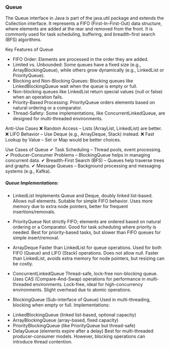 

### Queue
The Queue<E> interface in Java is part of the java.util package and extends the Collection<E> interface. It represents a FIFO (First-In-First-Out) data structure, where elements are added at the rear and removed from the front.
It is commonly used for task scheduling, buffering, and breadth-first search (BFS) algorithms.

Key Features of Queue
- FIFO Order: Elements are processed in the order they are added.
- Limited vs. Unbounded: Some queues have a fixed size (e.g., ArrayBlockingQueue), while others grow dynamically (e.g., LinkedList or PriorityQueue).
- Blocking and Non-Blocking Queues: Blocking queues like LinkedBlockingQueue wait when the queue is empty or full.
- Non-blocking queues like LinkedList return special values (null or false) when an operation fails.
- Priority-Based Processing: PriorityQueue orders elements based on natural ordering or a comparator.
- Thread-Safety: Some implementations, like ConcurrentLinkedQueue, are designed for multi-threaded environments.

Anti-Use Cases
❌ Random Access – Lists (ArrayList, LinkedList) are better.
❌ LIFO Behavior – Use Deque (e.g., ArrayDeque, Stack) instead.
❌ Fast Lookup by Value – Set or Map would be better choices.

Use Cases of Queue
✔ Task Scheduling – Thread pools, event processing.
✔ Producer-Consumer Problems – BlockingQueue helps in managing concurrent data.
✔ Breadth-First Search (BFS) – Queues help traverse trees and graphs.
✔ Message Queues – Background processing and messaging systems (e.g., Kafka).

##### Queue Implementations:

- LinkedList<E>
Implements Queue<E> and Deque<E>, doubly linked list-based.
Allows null elements.
Suitable for simple FIFO behavior.
Uses more memory due to extra node pointers, better for frequent insertions/removals.

- PriorityQueue<E>
Not strictly FIFO; elements are ordered based on natural ordering or a Comparator.
Good for task scheduling where priority is needed.
Best for priority-based tasks, but slower than FIFO queues for simple insert/removal.

- ArrayDeque<E>
Faster than LinkedList for queue operations.
Used for both FIFO (Queue) and LIFO (Stack) operations.
Does not allow null.
Faster than LinkedList, avoids extra memory for node pointers, but resizing can be costly.

- ConcurrentLinkedQueue<E>
Thread-safe, lock-free non-blocking queue.
Uses CAS (Compare-And-Swap) operations for performance in multi-threaded environments.
Lock-free, ideal for high-concurrency environments. Slight overhead due to atomic operations.

- BlockingQueue<E> (Sub-interface of Queue)
Used in multi-threading, blocking when empty or full.
Implementations:
+ LinkedBlockingQueue (linked list-based, optional capacity)
+ ArrayBlockingQueue (array-based, fixed capacity)
+ PriorityBlockingQueue (like PriorityQueue but thread-safe)
+ DelayQueue (elements expire after a delay)
Best for multi-threaded producer-consumer models. However, blocking operations can introduce thread contention.
